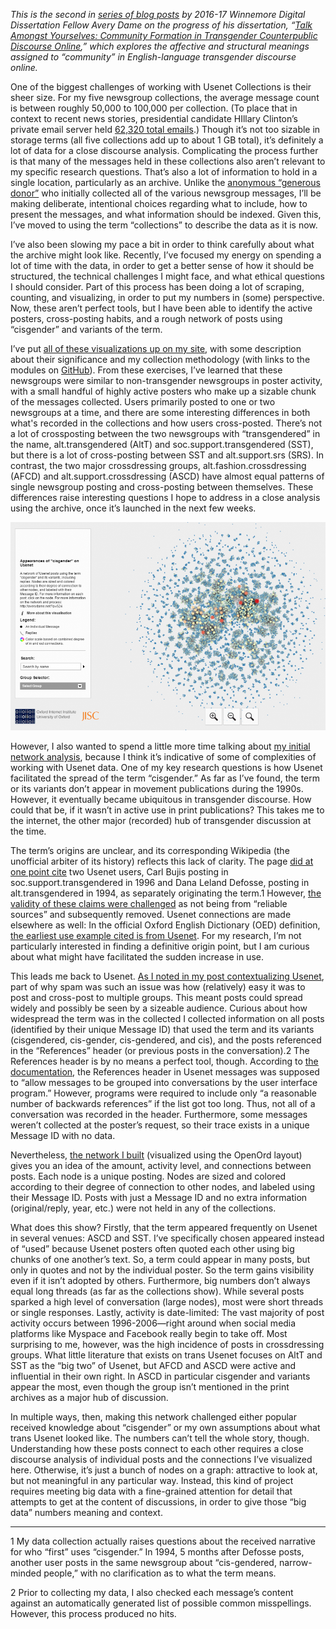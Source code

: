 _This is the second in [series of blog posts](http://mith.umd.edu/tag/transgender-usenet-archive/) by 2016-17 Winnemore Digital Dissertation Fellow Avery Dame on the progress of his dissertation, “[Talk Amongst Yourselves: Community Formation in Transgender Counterpublic Discourse Online](http://mith.umd.edu/?p=18022),” which explores the affective and structural meanings assigned to “community” in English-language transgender discourse online._

One of the biggest challenges of working with Usenet Collections is their sheer size. For my five newsgroup collections, the average message count is between roughly 50,000 to 100,000 per collection. (To place that in context to recent news stories, presidential candidate HIllary Clinton’s private email server held [62,320 total emails](http://www.factcheck.org/2016/07/a-guide-to-clintons-emails/).) Though it’s not too sizable in storage terms (all five collections add up to about 1 GB total), it’s definitely a lot of data for a close discourse analysis. Complicating the process further is that many of the messages held in these collections also aren’t relevant to my specific research questions. That’s also a lot of information to hold in a single location, particularly as an archive. Unlike the [anonymous “generous donor”](https://archive.org/details/usenethistorical) who initially collected all of the various newsgroup messages, I’ll be making deliberate, intentional choices regarding what to include, how to present the messages, and what information should be indexed. Given this, I’ve moved to using the term “collections” to describe the data as it is now.

I’ve also been slowing my pace a bit in order to think carefully about what the archive might look like. Recently, I’ve focused my energy on spending a lot of time with the data, in order to get a better sense of how it should be structured, the technical challenges I might face, and what ethical questions I should consider. Part of this process has been doing a lot of scraping, counting, and visualizing, in order to put my numbers in (some) perspective. Now, these aren’t perfect tools, but I have been able to identify the active posters, cross-posting habits, and a rough network of posts using “cisgender” and variants of the term.

I’ve put [all of these visualizations up on my site](http://averydame.net/?page_id=495), with some description about their significance and my collection methodology (with links to the modules on [GitHub](https://github.com/apdame/usenet-tools)). From these exercises, I’ve learned that these newsgroups were similar to non-transgender newsgroups in poster activity, with a small handful of highly active posters who make up a sizable chunk of the messages collected. Users primarily posted to one or two newsgroups at a time, and there are some interesting differences in both what's recorded in the collections and how users cross-posted. There’s not a lot of crossposting between the two newsgroups with “transgendered” in the name, alt.transgendered (AltT) and soc.support.transgendered (SST), but there is a lot of cross-posting between SST and alt.support.srs (SRS). In contrast, the two major crossdressing groups, alt.fashion.crossdressing (AFCD) and alt.support.crossdressing (ASCD) have almost equal patterns of single newsgroup posting and cross-posting between themselves. These differences raise interesting questions I hope to address in a close analysis using the archive, once it’s launched in the next few weeks.

![Cisgender Usenet Visualization](../../images/2016-11-CisNet-980x648.png)

However, I also wanted to spend a little more time talking about [my initial network analysis](http://averydame.net/network/#), because I think it’s indicative of some of complexities of working with Usenet data. One of my key research questions is how Usenet facilitated the spread of the term “cisgender.” As far as I’ve found, the term or its variants don’t appear in movement publications during the 1990s. However, it eventually became ubiquitous in transgender discourse. How could that be, if it wasn’t in active use in print publications? This takes me to the internet, the other major (recorded) hub of transgender discussion at the time.

The term’s origins are unclear, and its corresponding Wikipedia (the unofficial arbiter of its history) reflects this lack of clarity. The page [did at one point cite](https://en.wikipedia.org/w/index.php?title=Cisgender&oldid=83262833) two Usenet users, Carl Bujis posting in soc.support.transgendered in 1996 and Dana Leland Defosse, posting in alt.transgendered in 1994, as separately originating the term.1 However, [the validity of these claims were challenged](https://en.wikipedia.org/wiki/Talk:Cisgender/Archive_1) as not being from “reliable sources” and subsequently removed. Usenet connections are made elsewhere as well: In the official Oxford English Dictionary (OED) definition, [the earliest use example cited is from Usenet](http://www.oed.com.proxy-um.researchport.umd.edu/view/Entry/35015487?redirectedFrom=cisgender#eid). For my research, I’m not particularly interested in finding a definitive origin point, but I am curious about what might have facilitated the sudden increase in use.

This leads me back to Usenet. [As I noted in my post contextualizing Usenet](http://averydame.net/?p=518), part of why spam was such an issue was how (relatively) easy it was to post and cross-post to multiple groups. This meant posts could spread widely and possibly be seen by a sizeable audience. Curious about how widespread the term was in the collected I collected information on all posts (identified by their unique Message ID) that used the term and its variants (cisgendered, cis-gender, cis-gendered, and cis), and the posts referenced in the “References” header (or previous posts in the conversation).2 The References header is by no means a perfect tool, though. According to [the documentation](https://tools.ietf.org/html/rfc1036), the References header in Usenet messages was supposed to “allow messages to be grouped into conversations by the user interface program.” However, programs were required to include only “a reasonable number of backwards references” if the list got too long. Thus, not all of a conversation was recorded in the header. Furthermore, some messages weren’t collected at the poster’s request, so their trace exists in a unique Message ID with no data.

Nevertheless, [the network I built](http://averydame.net/network/#) (visualized using the OpenOrd layout) gives you an idea of the amount, activity level, and connections between posts. Each node is a unique posting. Nodes are sized and colored according to their degree of connection to other nodes, and labeled using their Message ID. Posts with just a Message ID and no extra information (original/reply, year, etc.) were not held in any of the collections.

What does this show? Firstly, that the term appeared frequently on Usenet in several venues: ASCD and SST. I’ve specifically chosen appeared instead of “used” because Usenet posters often quoted each other using big chunks of one another’s text. So, a term could appear in many posts, but only in quotes and not by the individual poster. So the term gains visibility even if it isn’t adopted by others. Furthermore, big numbers don’t always equal long threads (as far as the collections show). While several posts sparked a high level of conversation (large nodes), most were short threads or single responses. Lastly, activity is date-limited: The vast majority of post activity occurs between 1996-2006—right around when social media platforms like Myspace and Facebook really begin to take off. Most surprising to me, however, was the high incidence of posts in crossdressing groups. What little literature that exists on trans Usenet focuses on AltT and SST as the “big two” of Usenet, but AFCD and ASCD were active and influential in their own right. In ASCD in particular cisgender and variants appear the most, even though the group isn’t mentioned in the print archives as a major hub of discussion.

In multiple ways, then, making this network challenged either popular received knowledge about “cisgender” or my own assumptions about what trans Usenet looked like. The numbers can’t tell the whole story, though. Understanding how these posts connect to each other requires a close discourse analysis of individual posts and the connections I’ve visualized here. Otherwise, it’s just a bunch of nodes on a graph: attractive to look at, but not meaningful in any particular way. Instead, this kind of project requires meeting big data with a fine-grained attention for detail that attempts to get at the content of discussions, in order to give those “big data” numbers meaning and context.

---

1 My data collection actually raises questions about the received narrative for who “first” uses “cisgender.” In 1994, 5 months after Defosse posts, another user posts in the same newsgroup about “cis-gendered, narrow-minded people,” with no clarification as to what the term means.

2 Prior to collecting my data, I also checked each message’s content against an automatically generated list of possible common misspellings. However, this process produced no hits.